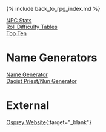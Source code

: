 ---
---

{% include back_to_rpg_index.md %}

[NPC Stats](NPCStats.html)  
[Roll Difficulty Tables](RollDifficultyTables.html)  
[Top Ten](TopTen.html)  

# Name Generators

[Name Generator](NameGenerator/)  
[Daoist Priest/Nun Generator](NameGenerator/DaoistGenerator.html)  

# External

[Osprey Website](//ospreypublishing.com/gaming_resources_roleplaying){:target="_blank"}  
